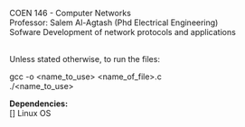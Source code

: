 COEN 146 - Computer Networks <br/>
Professor: Salem Al-Agtash (Phd Electrical Engineering) <br/>
Sofware Development of network protocols and applications <br/>
<br/>


Unless stated otherwise, to run the files: <br/>

gcc -o <name_to_use> <name_of_file>.c <br/>
./<name_to_use> <br/>

**Dependencies:** <br/>
[] Linux OS
